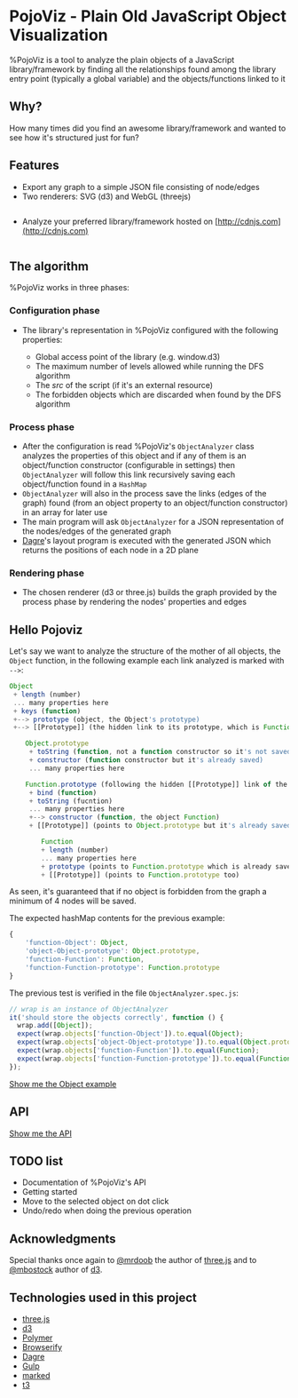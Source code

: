 PojoViz - Plain Old JavaScript Object Visualization
=======

%PojoViz is a tool to analyze the plain objects of a JavaScript library/framework by finding all the relationships found among the library entry point (typically a global variable) and the objects/functions linked to it

## Why?

How many times did you find an awesome library/framework and wanted to see how it's structured just for fun?

## Features

- Export any graph to a simple JSON file consisting of node/edges
- Two renderers: SVG (d3) and WebGL (threejs)

<img class="center" src="http://f.cl.ly/items/1h1Y1b1y3z363T1d0U3z/pojovizthree.mov.gif" alt="">

- Analyze your preferred library/framework hosted on [http://cdnjs.com](http://cdnjs.com)

<img class="center" src="http://f.cl.ly/items/0s2I0u2t2y1x2N3o0n2P/pojoviz-search.mov.gif" alt="">

## The algorithm

%PojoViz works in three phases:

### Configuration phase

- The library's representation in %PojoViz configured with the following properties:

	- Global access point of the library (e.g. window.d3)
	- The maximum number of levels allowed while running the DFS algorithm
	- The *src* of the script (if it's an external resource)
	- The forbidden objects which are discarded when found by the DFS algorithm

### Process phase

- After the configuration is read %PojoViz's `ObjectAnalyzer` class analyzes the properties of this object and
if any of them is an object/function constructor (configurable in settings) then `ObjectAnalyzer` will follow this link recursively saving each object/function found in a `HashMap`
- `ObjectAnalyzer` will also in the process save the links (edges of the graph) found (from an object property to an object/function constructor) in an array for later use
- The main program will ask `ObjectAnalyzer` for a JSON representation of the nodes/edges of the generated graph
- [Dagre](https://github.com/cpettitt/dagre)'s layout program is executed with the generated JSON which returns the positions of each node in a 2D plane

### Rendering phase

- The chosen renderer (d3 or three.js) builds the graph provided by the process phase by rendering the nodes' properties and edges

## Hello Pojoviz

Let's say we want to analyze the structure of the mother of all objects, the  `Object` function, in the following example each link analyzed is marked with `-->`:

```javascript
Object
 + length (number)
 ... many properties here
 + keys (function)
 +--> prototype (object, the Object's prototype)
 +--> [[Prototype]] (the hidden link to its prototype, which is Function.prototype since Object is a function)

	Object.prototype
	 + toString (function, not a function constructor so it's not saved)
	 + constructor (function constructor but it's already saved)
	 ... many properties here

	Function.prototype (following the hidden [[Prototype]] link of the Object function)
	 + bind (function)
	 + toString (fucntion)
	 ... many properties here
	 +--> constructor (function, the object Function)
	 + [[Prototype]] (points to Object.prototype but it's already saved)

	 	Function
	 	+ length (number)
	 	... many properties here
 		+ prototype (points to Function.prototype which is already saved)
 		+ [[Prototype]] (points to Function.prototype too)
```

As seen, it's guaranteed that if no object is forbidden from the graph a minimum of 4 nodes will be saved.

The expected hashMap contents for the previous example:
```javascript
{
	'function-Object': Object,
	'object-Object-prototype': Object.prototype,
	'function-Function': Function,
	'function-Function-prototype': Function.prototype
}
```

The previous test is verified in the file `ObjectAnalyzer.spec.js`:
```javascript
// wrap is an instance of ObjectAnalyzer
it('should store the objects correctly', function () {
  wrap.add([Object]);
  expect(wrap.objects['function-Object']).to.equal(Object);
  expect(wrap.objects['object-Object-prototype']).to.equal(Object.prototype);
  expect(wrap.objects['function-Function']).to.equal(Function);
  expect(wrap.objects['function-Function-prototype']).to.equal(Function.prototype);
});
```

<a class="as-button" href="javascript:pushState('render:object')">Show me the Object example</a>

## API

<a class="as-button" href="javascript:pushState('render:pojoviz')">Show me the API</a>

## TODO list

- Documentation of %PojoViz's API
- Getting started
- Move to the selected object on dot click
- Undo/redo when doing the previous operation

## Acknowledgments

Special thanks once again to [@mrdoob](https://twitter.com/mrdoob) the author of [three.js](http://threejs.org/) and to [@mbostock](https://twitter.com/mbostock) author of [d3](https://github.com/mbostock/d3).

## Technologies used in this project

- [three.js](http://threejs.org/)
- [d3](http://d3js.org/)
- [Polymer](http://www.polymer-project.org/)
- [Browserify](http://browserify.org/)
- [Dagre](https://github.com/cpettitt/dagre)
- [Gulp](http://gulpjs.com/)
- [marked](https://github.com/chjj/marked)
- [t3](http://maurizzzio.github.io/t3/docs/)
